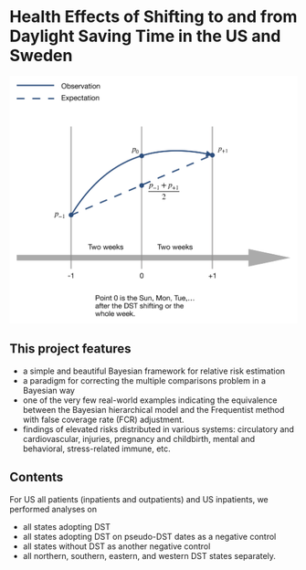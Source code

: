 # Health Effects of Shifting to and from Daylight Saving Time in the US and Sweden

<p align="center">
  <img src="./DST_model.png" width="600">
</p>

## This project features

* a simple and beautiful Bayesian framework for relative risk estimation
* a paradigm for correcting the multiple comparisons problem in a Bayesian way
* one of the very few real-world examples indicating the equivalence between the Bayesian hierarchical model and the Frequentist method with false coverage rate (FCR) adjustment. 
* findings of elevated risks distributed in various systems: circulatory and cardiovascular, injuries, pregnancy and childbirth, mental and behavioral, stress-related immune, etc.

## Contents

For US all patients (inpatients and outpatients) and US inpatients, we performed analyses on

* all states adopting DST
* all states adopting DST on pseudo-DST dates as a negative control
* all states without DST as another negative control
* all northern, southern, eastern, and western DST states separately.
